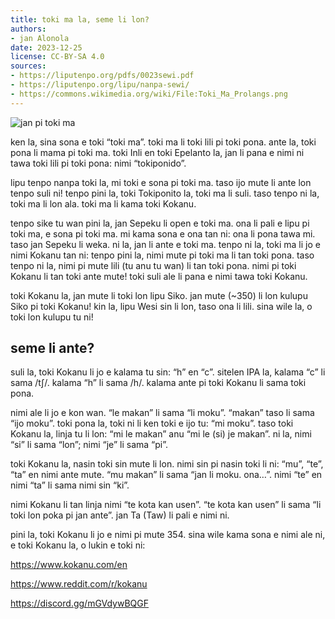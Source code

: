 ```yaml
---
title: toki ma la, seme li lon?
authors:
- jan Alonola
date: 2023-12-25
license: CC-BY-SA 4.0
sources:
- https://liputenpo.org/pdfs/0023sewi.pdf
- https://liputenpo.org/lipu/nanpa-sewi/
- https://commons.wikimedia.org/wiki/File:Toki_Ma_Prolangs.png
---
```


![jan pi toki ma](https://upload.wikimedia.org/wikipedia/commons/d/d4/Toki_Ma_Prolangs.png)

ken la, sina sona e toki “toki ma”. toki ma li toki lili pi toki pona. ante la, toki pona li mama pi toki ma. toki Inli en toki Epelanto la, jan li pana e nimi ni tawa toki lili pi toki pona: nimi “tokiponido”.

lipu tenpo nanpa toki la, mi toki e sona pi toki ma. taso ijo mute li ante lon tenpo suli ni! tenpo pini la, toki Tokiponito la, toki ma li suli. taso tenpo ni la, toki ma li lon ala. toki ma li kama toki Kokanu.

tenpo sike tu wan pini la, jan Sepeku li open e toki ma. ona li pali e lipu pi toki ma, e sona pi toki ma. mi kama sona e ona tan ni: ona li pona tawa mi. taso jan Sepeku li weka. ni la, jan li ante e toki ma. tenpo ni la, toki ma li jo e nimi Kokanu tan ni: tenpo pini la, nimi mute pi toki ma li tan toki pona. taso tenpo ni la, nimi pi mute lili (tu anu tu wan) li tan toki pona. nimi pi toki Kokanu li tan toki ante mute! toki suli ale li pana e nimi tawa toki Kokanu.

toki Kokanu la, jan mute li toki lon lipu Siko. jan mute (~350) li lon kulupu Siko pi toki Kokanu! kin la, lipu Wesi sin li lon, taso ona li lili. sina wile la, o toki lon kulupu tu ni!

## seme li ante?

suli la, toki Kokanu li jo e kalama tu sin: “h” en “c”. sitelen IPA la, kalama “c” li sama /tʃ/. kalama “h” li sama /h/. kalama ante pi toki Kokanu li sama toki pona.

nimi ale li jo e kon wan. “le makan” li sama “li moku”. “makan” taso li sama “ijo moku”. toki pona la, toki ni li ken toki e ijo tu: “mi moku”. taso toki Kokanu la, linja tu li lon: “mi le makan” anu “mi le (si) je makan”. ni la, nimi “si” li sama “lon”; nimi “je” li sama “pi”.

toki Kokanu la, nasin toki sin mute li lon. nimi sin pi nasin toki li ni: “mu”, “te”, “ta” en nimi ante mute. “mu makan” li sama “jan li moku. ona…”. nimi “te” en nimi “ta” li sama nimi sin “ki”.

nimi Kokanu li tan linja nimi “te kota kan usen”. “te kota kan usen” li sama “li toki lon poka pi jan ante”. jan Ta (Taw) li pali e nimi ni.

pini la, toki Kokanu li jo e nimi pi mute 354. sina wile kama sona e nimi ale ni, e toki Kokanu la, o lukin e toki ni:

https://www.kokanu.com/en

https://www.reddit.com/r/kokanu

https://discord.gg/mGVdywBQGF